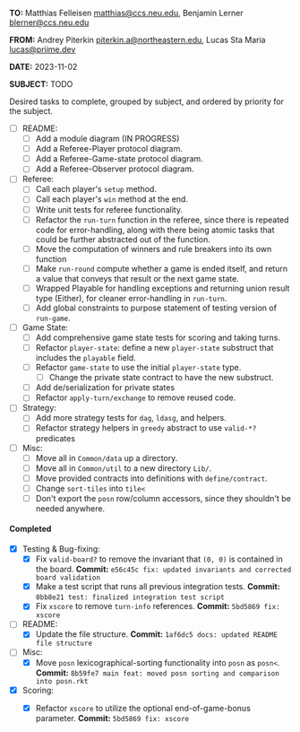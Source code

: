 **TO:** Matthias Felleisen <matthias@ccs.neu.edu>, Benjamin Lerner <blerner@ccs.neu.edu>

**FROM:** Andrey Piterkin <piterkin.a@northeastern.edu>, Lucas Sta
Maria <lucas@priime.dev>

**DATE:** 2023-11-02

**SUBJECT:** TODO

Desired tasks to complete, grouped by subject, and ordered by priority
for the subject.


- [ ] README:
  - [ ] Add a module diagram (IN PROGRESS)
  - [ ] Add a Referee-Player protocol diagram.
  - [ ] Add a Referee-Game-state protocol diagram.
  - [ ] Add a Referee-Observer protocol diagram.
- [ ] Referee:
  - [ ] Call each player's `setup` method.
  - [ ] Call each player's `win` method at the end.
  - [ ] Write unit tests for referee functionality.
  - [ ] Refactor the `run-turn` function in the referee, since there
        is repeated code for error-handling, along with there being
        atomic tasks that could be further abstracted out of the
        function.
  - [ ] Move the computation of winners and rule breakers into its own
        function
  - [ ] Make `run-round` compute whether a game is ended itself, and
        return a value that conveys that result or the next game
        state.
  - [ ] Wrapped Playable for handling exceptions and returning union
        result type (Either), for cleaner error-handling in
        `run-turn`.
  - [ ] Add global constraints to purpose statement of testing version
        of `run-game`.
- [ ] Game State:
  - [ ] Add comprehensive game state tests for scoring and taking
        turns.
  - [ ] Refactor `player-state`: define a new `player-state` substruct
        that includes the `playable` field.
  - [ ] Refactor `game-state` to use the initial `player-state` type.
    - [ ] Change the private state contract to have the new substruct.
  - [ ] Add de/serialization for private states
  - [ ] Refactor `apply-turn/exchange` to remove reused code.
- [ ] Strategy:
  - [ ] Add more strategy tests for `dag`, `ldasg`, and helpers.
  - [ ] Refactor strategy helpers in `greedy` abstract to use
        `valid-*?` predicates
- [ ] Misc:
  - [ ] Move all in `Common/data` up a directory.
  - [ ] Move all in `Common/util` to a new directory `Lib/`.
  - [ ] Move provided contracts into definitions with
        `define/contract`.
  - [ ] Change `sort-tiles` into `tile<`
  - [ ] Don't export the `posn` row/column accessors, since they
        shouldn't be needed anywhere.

#### Completed

- [x] Testing & Bug-fixing:
  - [x] Fix `valid-board?` to remove the invariant that `(0, 0)` is
        contained in the board. **Commit:** `e56c45c fix: updated
        invariants and corrected board validation`
  - [x] Make a test script that runs all previous integration tests.
        **Commit:** `0bb8e21 test: finalized integration test script`
  - [x] Fix `xscore` to remove `turn-info` references. **Commit:**
        `5bd5869 fix: xscore`
- [ ] README:
  - [x] Update the file structure. **Commit:** `1af6dc5 docs: updated
        README file structure`
- [ ] Misc:
  - [x] Move `posn` lexicographical-sorting functionality into `posn`
        as `posn<`. **Commit:** `8b59fe7 main feat: moved posn sorting
        and comparison into posn.rkt`
- [x] Scoring:
  - [x] Refactor `xscore` to utilize the optional end-of-game-bonus
		parameter. **Commit:** `5bd5869 fix: xscore`
  

